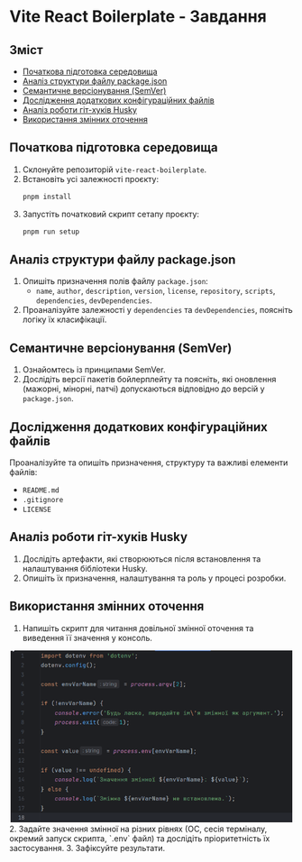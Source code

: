 # Vite React Boilerplate - Завдання

## Зміст

- [Початкова підготовка середовища](#початкова-підготовка-середовища)
- [Аналіз структури файлу package.json](#аналіз-структури-файлу-packagejson)
- [Семантичне версіонування (SemVer)](#семантичне-версіонування-semver)
- [Дослідження додаткових конфігураційних файлів](#дослідження-додаткових-конфігураційних-файлів)
- [Аналіз роботи гіт-хуків Husky](#аналіз-роботи-гіт-хуків-husky)
- [Використання змінних оточення](#використання-змінних-оточення)

## Початкова підготовка середовища

1. Склонуйте репозиторій `vite-react-boilerplate`.
2. Встановіть усі залежності проєкту:
   ```bash
   pnpm install
   ```
3. Запустіть початковий скрипт сетапу проєкту:
   ```bash
   pnpm run setup
   ```

## Аналіз структури файлу package.json

1. Опишіть призначення полів файлу `package.json`:
   - `name`, `author`, `description`, `version`, `license`, `repository`, `scripts`, `dependencies`, `devDependencies`.
2. Проаналізуйте залежності у `dependencies` та `devDependencies`, поясніть логіку їх класифікації.

## Семантичне версіонування (SemVer)

1. Ознайомтесь із принципами SemVer.
2. Дослідіть версії пакетів бойлерплейту та поясніть, які оновлення (мажорні, мінорні, патчі) допускаються відповідно до версій у `package.json`.

## Дослідження додаткових конфігураційних файлів

Проаналізуйте та опишіть призначення, структуру та важливі елементи файлів:
- `README.md`
- `.gitignore`
- `LICENSE`

## Аналіз роботи гіт-хуків Husky

1. Дослідіть артефакти, які створюються після встановлення та налаштування бібліотеки Husky.
2. Опишіть їх призначення, налаштування та роль у процесі розробки.

## Використання змінних оточення

1. Напишіть скрипт для читання довільної змінної оточення та виведення її значення у консоль.
<div align="center">
  <img src="https://github.com/volAndr1/Practice-2/blob/ec922fcbbe6dbe2a0d0476b1e20f838021cd240e/phpstorm64_EnplUvEU8l.png" alt="Скріншот проекту" width="500"/>
</div>
2. Задайте значення змінної на різних рівнях (ОС, сесія терміналу, окремий запуск скрипта, `.env` файл) та дослідіть пріоритетність їх застосування.
3. Зафіксуйте результати.

